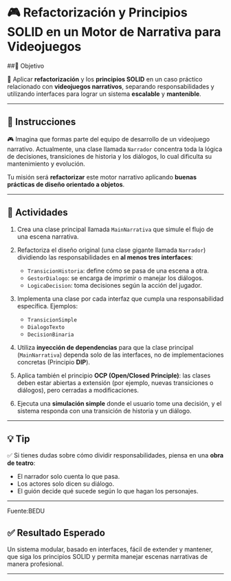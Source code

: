 # 🎮 Refactorización y Principios SOLID en un Motor de Narrativa para Videojuegos

##🎯 Objetivo

🧠 Aplicar **refactorización** y los **principios SOLID** en un caso práctico relacionado con **videojuegos narrativos**, separando responsabilidades y utilizando interfaces para lograr un sistema **escalable** y **mantenible**.

---

## 📝 Instrucciones

🎮 Imagina que formas parte del equipo de desarrollo de un videojuego narrativo. Actualmente, una clase llamada `Narrador` concentra toda la lógica de decisiones, transiciones de historia y los diálogos, lo cual dificulta su mantenimiento y evolución.

Tu misión será **refactorizar** este motor narrativo aplicando **buenas prácticas de diseño orientado a objetos**.

---

## 🧩 Actividades

1. Crea una clase principal llamada `MainNarrativa` que simule el flujo de una escena narrativa.

2. Refactoriza el diseño original (una clase gigante llamada `Narrador`) dividiendo las responsabilidades en **al menos tres interfaces**:

   - `TransicionHistoria`: define cómo se pasa de una escena a otra.
   - `GestorDialogo`: se encarga de imprimir o manejar los diálogos.
   - `LogicaDecision`: toma decisiones según la acción del jugador.

3. Implementa una clase por cada interfaz que cumpla una responsabilidad específica. Ejemplos:
   - `TransicionSimple`
   - `DialogoTexto`
   - `DecisionBinaria`

4. Utiliza **inyección de dependencias** para que la clase principal (`MainNarrativa`) dependa solo de las interfaces, no de implementaciones concretas (Principio **DIP**).

5. Aplica también el principio **OCP (Open/Closed Principle)**: las clases deben estar abiertas a extensión (por ejemplo, nuevas transiciones o diálogos), pero cerradas a modificaciones.

6. Ejecuta una **simulación simple** donde el usuario tome una decisión, y el sistema responda con una transición de historia y un diálogo.

---

## 💡 Tip

✅ Si tienes dudas sobre cómo dividir responsabilidades, piensa en una **obra de teatro**:

- El narrador solo cuenta lo que pasa.
- Los actores solo dicen su diálogo.
- El guión decide qué sucede según lo que hagan los personajes.

---
Fuente:BEDU
## ✅ Resultado Esperado

Un sistema modular, basado en interfaces, fácil de extender y mantener, que siga los principios SOLID y permita manejar escenas narrativas de manera profesional.

---
